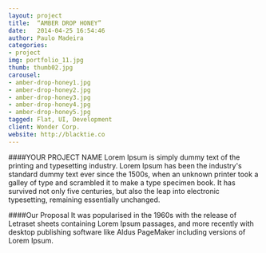 ```yaml
---
layout: project
title:  “AMBER DROP HONEY”
date:   2014-04-25 16:54:46
author: Paulo Madeira
categories:
- project
img: portfolio_11.jpg
thumb: thumb02.jpg
carousel:
- amber-drop-honey1.jpg
- amber-drop-honey2.jpg
- amber-drop-honey3.jpg
- amber-drop-honey4.jpg
- amber-drop-honey5.jpg
tagged: Flat, UI, Development
client: Wonder Corp.
website: http://blacktie.co
---
```

####YOUR PROJECT NAME
Lorem Ipsum is simply dummy text of the printing and typesetting industry. Lorem Ipsum has been the industry's standard dummy text ever since the 1500s, when an unknown printer took a galley of type and scrambled it to make a type specimen book. It has survived not only five centuries, but also the leap into electronic typesetting, remaining essentially unchanged.

####Our Proposal
It was popularised in the 1960s with the release of Letraset sheets containing Lorem Ipsum passages, and more recently with desktop publishing software like Aldus PageMaker including versions of Lorem Ipsum.
